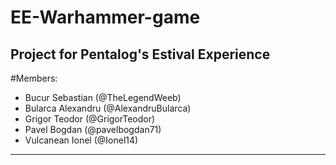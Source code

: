# EE-Warhammer-game

Project for Pentalog's Estival Experience
------------------------------------------
#Members:

* Bucur Sebastian  (@TheLegendWeeb)  
* Bularca Alexandru (@AlexandruBularca)  
* Grigor Teodor (@GrigorTeodor)  
* Pavel Bogdan (@pavelbogdan71)  
* Vulcanean Ionel  (@Ionel14)

------------------------------------------
